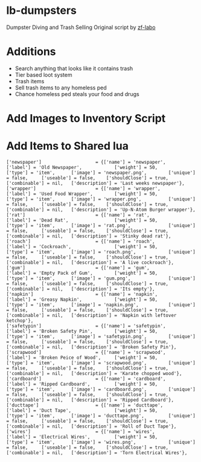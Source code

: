 # lb-dumpsters
Dumpster Diving and Trash Selling
Original script by [zf-labo](https://github.com/zf-labo/zf-dumpster-qb)

# Additions
* Search anything that looks like it contains trash
* Tier based loot system
* Trash items
* Sell trash items to any homeless ped
* Chance homeless ped steals your food and drugs

# Add Images to Inventory Script

# Add Items to Shared lua
```['cd']  = {['name'] = 'cd',  ['label'] = 'Compact Disk',  ['weight'] = 50,  ['type'] = 'item',  ['image'] = 'cd.png',  ['unique'] = false,  ['useable'] = false,  ['shouldClose'] = true,  ['combinable'] = nil,  ['description'] = 'Relic of the 90s'},
['newspaper'] 			 	     = {['name'] = 'newspaper', 			  		['label'] = 'Old Newspaper', 		    ['weight'] = 50, 		['type'] = 'item', 		['image'] = 'newspaper.png', 		['unique'] = false,		['useable'] = false,  	['shouldClose'] = true,    ['combinable'] = nil,   ['description'] = 'Last weeks newspaper'},
['wrapper'] 			 	     = {['name'] = 'wrapper', 					    ['label'] = 'Used Food Wrapper', 		['weight'] = 50, 		['type'] = 'item', 		['image'] = 'wrapper.png', 		    ['unique'] = false,	    ['useable'] = false,  	['shouldClose'] = true,    ['combinable'] = nil,   ['description'] = 'Up-N-Atom Burger wrapper'},
['rat'] 			   	         = {['name'] = 'rat', 					        ['label'] = 'Dead Rat', 		        ['weight'] = 50, 	    ['type'] = 'item', 		['image'] = 'rat.png', 		        ['unique'] = false,	    ['useable'] = false, 	['shouldClose'] = true,    ['combinable'] = nil,   ['description'] = 'Stinky dead rat'},
['roach'] 			 	         = {['name'] = 'roach', 					    ['label'] = 'Cockroach', 		        ['weight'] = 50, 		['type'] = 'item', 		['image'] = 'roach.png', 		    ['unique'] = false, 	['useable'] = false, 	['shouldClose'] = true,    ['combinable'] = nil,   ['description'] = 'A live cockroach'},
['gum'] 				 	     = {['name'] = 'gum', 			  	  		    ['label'] = 'Empty Pack of Gum', 		['weight'] = 50, 		['type'] = 'item', 		['image'] = 'gum.png', 			    ['unique'] = false, 	['useable'] = false,  	['shouldClose'] = true,	   ['combinable'] = nil,   ['description'] = 'Its empty'},
['napkin'] 				         = {['name'] = 'napkin', 			  	        ['label'] = 'Greasy Napkin', 			['weight'] = 50, 		['type'] = 'item', 		['image'] = 'napkin.png', 	        ['unique'] = false, 	['useable'] = false,  	['shouldClose'] = true,	   ['combinable'] = nil,   ['description'] = 'Napkin with leftover ketchop'},
['safetypin'] 				     = {['name'] = 'safetypin', 			  	  	['label'] = 'Broken Safety Pin', 	    ['weight'] = 50, 		['type'] = 'item', 		['image'] = 'safetypin.png', 		['unique'] = false, 	['useable'] = false, 	['shouldClose'] = true,	   ['combinable'] = nil,   ['description'] = 'Broken Safety Pin'},
['scrapwood'] 			 	     = {['name'] = 'scrapwood', 					['label'] = 'Broken Peice of Wood', 	['weight'] = 50, 		['type'] = 'item', 		['image'] = 'scrapwood.png', 		['unique'] = false,		['useable'] = false, 	['shouldClose'] = true,	   ['combinable'] = nil,   ['description'] = 'Karate chopped wood'},
['cardboard'] 			 	     = {['name'] = 'cardboard', 					['label'] = 'Ripped Cardboard', 	    ['weight'] = 50, 		['type'] = 'item', 		['image'] = 'cardboard.png', 		['unique'] = false,		['useable'] = false,  	['shouldClose'] = true,	   ['combinable'] = nil,   ['description'] = 'Ripped Cardboard'},
['ducttape'] 				     = {['name'] = 'ducttape', 			  	  	    ['label'] = 'Duct Tape', 		        ['weight'] = 50, 		['type'] = 'item', 		['image'] = 'ducttape.png', 		['unique'] = false, 	['useable'] = false,  	['shouldClose'] = true,    ['combinable'] = nil,   ['description'] = 'Roll of Duct Tape'},
['wires'] 			 	         = {['name'] = 'wires', 			  		    ['label'] = 'Electrical Wires', 		['weight'] = 50, 		['type'] = 'item', 		['image'] = 'wires.png', 		    ['unique'] = false,		['useable'] = false,  	['shouldClose'] = true,    ['combinable'] = nil,   ['description'] = 'Torn Electrical Wires'},
